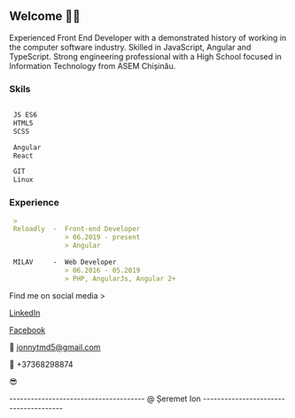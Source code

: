 ## Welcome :man_technologist:

Experienced Front End Developer with a demonstrated history of working in the computer software industry. Skilled in JavaScript, Angular and TypeScript. Strong engineering professional with a High School focused in Information Technology from ASEM Chișinău. 

### Skils


```markdown

 JS ES6
 HTML5
 SCSS

 Angular
 React

 GIT
 Linux

```


### Experience


```markdown
 >
 Reloadly  -  Front-end Developer 
              > 06.2019 - present 
              > Angular
              
 MILAV     -  Web Developer 
              > 06.2016 - 05.2019 
              > PHP, AngularJs, Angular 2+

```


Find me on social media > 

[LinkedIn](https://www.linkedin.com/in/johnnytmd/)

[Facebook](https://www.facebook.com/JohnnyTMD)


:email: jonnytmd5@gmail.com

:call_me_hand: +37368298874


:sunglasses:

 -------------------------------------- @ Șeremet Ion -------------------------------------- 
